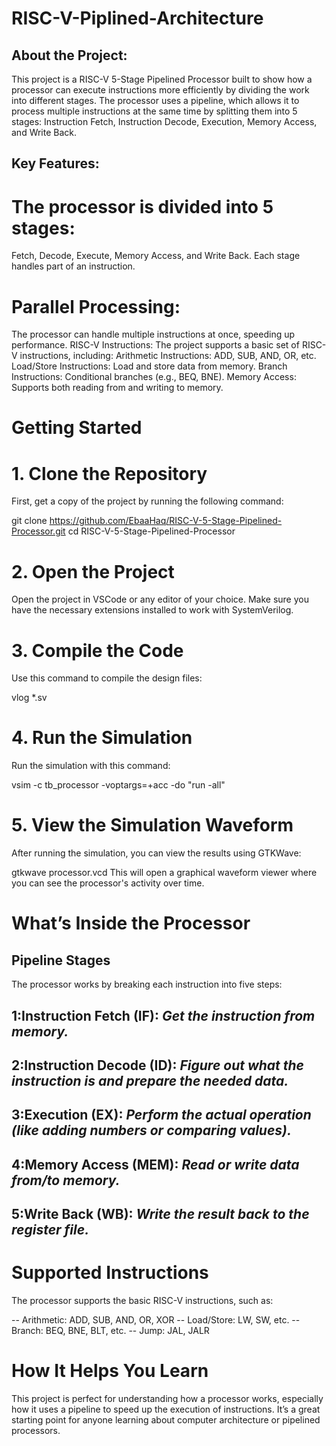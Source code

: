 # RISC-V-Piplined-Architecture

## About the Project:
This project is a RISC-V 5-Stage Pipelined Processor built to show how a processor can execute instructions more efficiently by dividing the work into different stages. The processor uses a pipeline, which allows it to process multiple instructions at the same time by splitting them into 5 stages: Instruction Fetch, Instruction Decode, Execution, Memory Access, and Write Back.

## Key Features:
# The processor is divided into 5 stages:
Fetch, Decode, Execute, Memory Access, and Write Back. Each stage handles part of an instruction.
# Parallel Processing:  
The processor can handle multiple instructions at once, speeding up performance.
RISC-V Instructions: The project supports a basic set of RISC-V instructions, including:
Arithmetic Instructions: ADD, SUB, AND, OR, etc.
Load/Store Instructions: Load and store data from memory.
Branch Instructions: Conditional branches (e.g., BEQ, BNE).
Memory Access: Supports both reading from and writing to memory.
# Getting Started
# 1. Clone the Repository
First, get a copy of the project by running the following command:

git clone https://github.com/EbaaHaq/RISC-V-5-Stage-Pipelined-Processor.git
cd RISC-V-5-Stage-Pipelined-Processor
# 2. Open the Project
Open the project in VSCode or any editor of your choice. Make sure you have the necessary extensions installed to work with SystemVerilog.

# 3. Compile the Code
Use this command to compile the design files:

vlog *.sv
# 4. Run the Simulation
Run the simulation with this command:

vsim -c tb_processor -voptargs=+acc -do "run -all"
# 5. View the Simulation Waveform
After running the simulation, you can view the results using GTKWave:

gtkwave processor.vcd
This will open a graphical waveform viewer where you can see the processor's activity over time.

# What’s Inside the Processor
## Pipeline Stages
The processor works by breaking each instruction into five steps:

## 1:Instruction Fetch (IF):  *Get the instruction from memory.*
## 2:Instruction Decode (ID): *Figure out what the instruction is and prepare the needed data.*
## 3:Execution (EX): *Perform the actual operation (like adding numbers or comparing values).*
## 4:Memory Access (MEM): *Read or write data from/to memory.*
## 5:Write Back (WB): *Write the result back to the register file.*
# Supported Instructions
The processor supports the basic RISC-V instructions, such as:

-- Arithmetic: ADD, SUB, AND, OR, XOR
-- Load/Store: LW, SW, etc.
-- Branch: BEQ, BNE, BLT, etc.
-- Jump: JAL, JALR
# How It Helps You Learn
This project is perfect for understanding how a processor works, especially how it uses a pipeline to speed up the execution of instructions. It’s a great starting point for anyone learning about computer architecture or pipelined processors.
